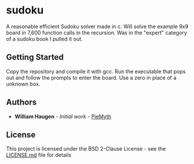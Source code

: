 # sudoku
A reasonable efficient Sudoku solver made in c. Will solve the example 9x9 board in 7,600 function calls in the recursion. Was in the "expert" category of a sudoku book I pulled it out.

## Getting Started

Copy the repository and compile it with gcc. Run the executable that pops out and follow the prompts to enter the board. Use a zero in place of a unknown box. 

## Authors

* **William Haugen** - *Initial work* - [PieMyth](https://github.com/PieMyth)

## License

This project is licensed under the BSD 2-Clause License - see the [LICENSE.md](LICENSE.md) file for details
